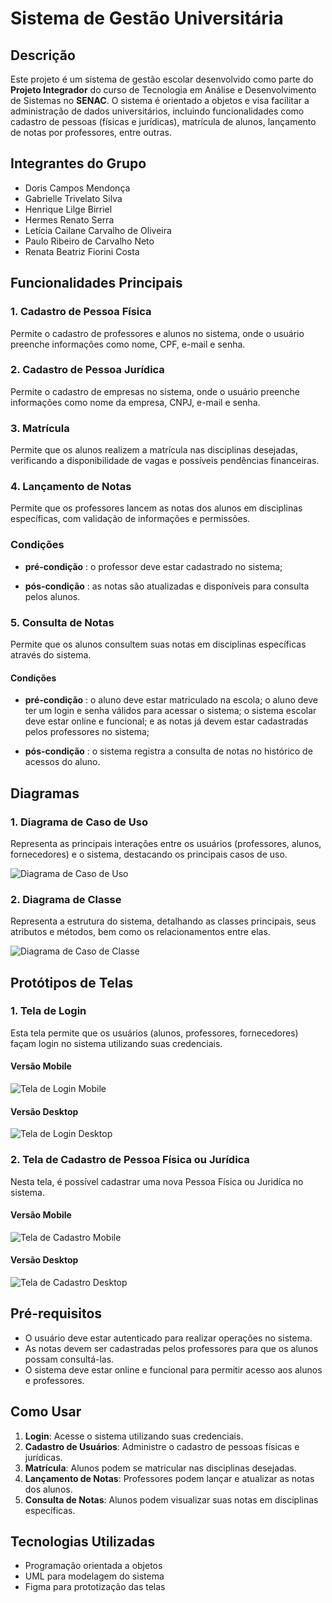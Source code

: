 # Sistema de Gestão Universitária

## Descrição
Este projeto é um sistema de gestão escolar desenvolvido como parte do **Projeto Integrador** do curso de Tecnologia em Análise e Desenvolvimento de Sistemas no **SENAC**. O sistema é orientado a objetos e visa facilitar a administração de dados universitários, incluindo funcionalidades como cadastro de pessoas (físicas e jurídicas), matrícula de alunos, lançamento de notas por professores, entre outras.

## Integrantes do Grupo
- Doris Campos Mendonça
- Gabrielle Trivelato Silva
- Henrique Lilge Birriel
- Hermes Renato Serra
- Letícia Cailane Carvalho de Oliveira
- Paulo Ribeiro de Carvalho Neto
- Renata Beatriz Fiorini Costa

## Funcionalidades Principais

### 1. Cadastro de Pessoa Física
Permite o cadastro de professores e alunos no sistema, onde o usuário preenche informações como nome, CPF, e-mail e senha.
### 2. Cadastro de Pessoa Jurídica
Permite o cadastro de empresas no sistema, onde o usuário preenche informações como nome da empresa, CNPJ, e-mail e senha.

### 3. Matrícula
Permite que os alunos realizem a matrícula nas disciplinas desejadas, verificando a disponibilidade de vagas e possíveis pendências financeiras.

### 4. Lançamento de Notas
Permite que os professores lancem as notas dos alunos em disciplinas específicas, com validação de informações e permissões.
### Condições
- **pré-condição** : o professor deve estar cadastrado no sistema; 

- **pós-condição** : as notas são atualizadas e disponíveis para consulta pelos alunos. 

### 5. Consulta de Notas
Permite que os alunos consultem suas notas em disciplinas específicas através do sistema.
#### Condições
- **pré-condição** : o aluno deve estar matriculado na escola; o aluno deve ter um login e senha válidos para acessar o sistema; o sistema escolar deve estar online e funcional; e as notas já devem estar cadastradas pelos professores no sistema; 

- **pós-condição** : o sistema registra a consulta de notas no histórico de acessos do aluno. 

## Diagramas
### 1. Diagrama de Caso de Uso
Representa as principais interações entre os usuários (professores, alunos, fornecedores) e o sistema, destacando os principais casos de uso.

![Diagrama de Caso de Uso](img/diagrama_uso.png)

### 2. Diagrama de Classe
Representa a estrutura do sistema, detalhando as classes principais, seus atributos e métodos, bem como os relacionamentos entre elas.

![Diagrama de Caso de Classe](img/diagrama_classe.PNG)

## Protótipos de Telas

### 1. Tela de Login
Esta tela permite que os usuários (alunos, professores, fornecedores) façam login no sistema utilizando suas credenciais.
#### Versão Mobile
![Tela de Login Mobile](img/tela_mobile.png)
#### Versão Desktop
![Tela de Login Desktop](img/tela_desktop.png)

### 2. Tela de Cadastro de Pessoa Física ou Jurídica
Nesta tela, é possível cadastrar uma nova Pessoa Física ou Juridíca no sistema.

#### Versão Mobile
![Tela de Cadastro Mobile](img/tela_mobile2.png)
#### Versão Desktop
![Tela de Cadastro Desktop](img/tela_desktop_2png.png)

## Pré-requisitos
- O usuário deve estar autenticado para realizar operações no sistema.
- As notas devem ser cadastradas pelos professores para que os alunos possam consultá-las.
- O sistema deve estar online e funcional para permitir acesso aos alunos e professores.

## Como Usar
1. **Login**: Acesse o sistema utilizando suas credenciais.
2. **Cadastro de Usuários**: Administre o cadastro de pessoas físicas e jurídicas.
3. **Matrícula**: Alunos podem se matricular nas disciplinas desejadas.
4. **Lançamento de Notas**: Professores podem lançar e atualizar as notas dos alunos.
5. **Consulta de Notas**: Alunos podem visualizar suas notas em disciplinas específicas.

## Tecnologias Utilizadas
- Programação orientada a objetos
- UML para modelagem do sistema
- Figma para prototização das telas
